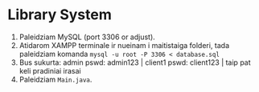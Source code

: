 # Library System
1. Paleidziam MySQL (port 3306 or adjust).
2. Atidarom XAMPP terminale ir nueinam i maitistaiga folderi, tada paleidziam komanda `mysql -u root -P 3306 < database.sql`
3. Bus sukurta: admin pswd: admin123 | client1 pswd: client123 | taip pat keli pradiniai irasai
4. Paleidziam `Main.java`.